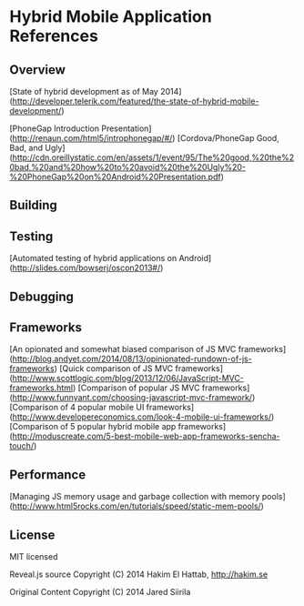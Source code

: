 # Hybrid Mobile Application References

## Overview

[State of hybrid development as of May 2014] (http://developer.telerik.com/featured/the-state-of-hybrid-mobile-development/)

[PhoneGap Introduction Presentation] (http://renaun.com/html5/introphonegap/#/)
[Cordova/PhoneGap Good, Bad, and Ugly] (http://cdn.oreillystatic.com/en/assets/1/event/95/The%20good,%20the%20bad,%20and%20how%20to%20avoid%20the%20Ugly%20-%20PhoneGap%20on%20Android%20Presentation.pdf)

## Building

## 

## Testing

[Automated testing of hybrid applications on Android] (http://slides.com/bowserj/oscon2013#/)

## Debugging

## Frameworks

[An opionated and somewhat biased comparison of JS MVC frameworks] (http://blog.andyet.com/2014/08/13/opinionated-rundown-of-js-frameworks)
[Quick comparison of JS MVC frameworks] (http://www.scottlogic.com/blog/2013/12/06/JavaScript-MVC-frameworks.html)
[Comparison of popular JS MVC frameworks] (http://www.funnyant.com/choosing-javascript-mvc-framework/)
[Comparison of 4 popular mobile UI frameworks] (http://www.developereconomics.com/look-4-mobile-ui-frameworks/)
[Comparison of 5 popular hybrid mobile app frameworks] (http://moduscreate.com/5-best-mobile-web-app-frameworks-sencha-touch/)

## Performance

[Managing JS memory usage and garbage collection with memory pools] (http://www.html5rocks.com/en/tutorials/speed/static-mem-pools/)

## License

MIT licensed

Reveal.js source
Copyright (C) 2014 Hakim El Hattab, http://hakim.se

Original Content
Copyright (C) 2014 Jared Siirila

